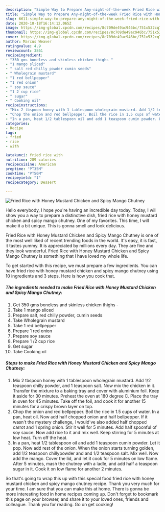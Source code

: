 ```yaml
---
description: "Simple Way to Prepare Any-night-of-the-week Fried Rice with Honey Mustard Chicken and Spicy Mango Chutney"
title: "Simple Way to Prepare Any-night-of-the-week Fried Rice with Honey Mustard Chicken and Spicy Mango Chutney"
slug: 6611-simple-way-to-prepare-any-night-of-the-week-fried-rice-with-honey-mustard-chicken-and-spicy-mango-chutney
date: 2020-10-18T16:14:12.065Z
image: https://img-global.cpcdn.com/recipes/8c709de49ac946bc/751x532cq70/fried-rice-with-honey-mustard-chicken-and-spicy-mango-chutney-recipe-main-photo.jpg
thumbnail: https://img-global.cpcdn.com/recipes/8c709de49ac946bc/751x532cq70/fried-rice-with-honey-mustard-chicken-and-spicy-mango-chutney-recipe-main-photo.jpg
cover: https://img-global.cpcdn.com/recipes/8c709de49ac946bc/751x532cq70/fried-rice-with-honey-mustard-chicken-and-spicy-mango-chutney-recipe-main-photo.jpg
author: Marcus Weaver
ratingvalue: 4.9
reviewcount: 3861
recipeingredient:
- "350 gms boneless and skinless chicken thighs "
- "1 mango sliced"
- " salt red chilly powder cumin seeds"
- " Wholegrain mustard"
- "1 red bellpepper"
- "1 red onion"
- " soy sauce"
- "1 2 cup rice"
- " sugar"
- " Cooking oil"
recipeinstructions:
- "Mix 2 tbspoon honey with 1 tablespoon wholegrain mustard. Add 1/2 teaspoon chilly powder, and 1 teaspoon salt. Now mix the chicken in it. Transfer the mixture to a baking tray and cover with aluminium foil. Keep it aside for 30 minutes. Preheat the oven at 180 degree C. Place the tray in oven for 45 minutes. Take off the foil, and cook it for another 15 minutes for a crispy brown layer on top."
- "Chop the onion and red bellpepper. Boil the rice in 1.5 cups of water. In a pan, heat oil. Now add half chopped onion and half bellpepper. If it wasn&#39;t the mystery challenge, I would&#39;ve also added half chopped carrot and 1 spring onion. Stir it well for 5 minutes. Add half spoonful of soy sauce. Now add rice to it and mix well. Keep stirring for 5 minutes at low heat. Turn off the heat."
- "In a pan, heat 1/2 tablespoon oil and add 1 teaspoon cumin powder. Let it pop. Now add rest of the onion. When the onion starts turning golden, add 1/2 teaspoon chillypowder and and 1/2 teaspoon salt. Mix well. Now add the mango. Cover the lid, and let it cook for 5 minutes on low flame. After 5 minutes, mash the chutney with a ladle, and add half a teaspoon sugar in it. Cook it on low flame for another 2 minutes."
categories:
- Recipe
tags:
- fried
- rice
- with

katakunci: fried rice with 
nutrition: 289 calories
recipecuisine: American
preptime: "PT35M"
cooktime: "PT56M"
recipeyield: "1"
recipecategory: Dessert

---
```



![Fried Rice with Honey Mustard Chicken and Spicy Mango Chutney](https://img-global.cpcdn.com/recipes/8c709de49ac946bc/751x532cq70/fried-rice-with-honey-mustard-chicken-and-spicy-mango-chutney-recipe-main-photo.jpg)

Hello everybody, I hope you're having an incredible day today. Today, I will show you a way to prepare a distinctive dish, fried rice with honey mustard chicken and spicy mango chutney. One of my favorites. This time, I will make it a bit unique. This is gonna smell and look delicious.



Fried Rice with Honey Mustard Chicken and Spicy Mango Chutney is one of the most well liked of recent trending foods in the world. It's easy, it is fast, it tastes yummy. It is appreciated by millions every day. They are fine and they look wonderful. Fried Rice with Honey Mustard Chicken and Spicy Mango Chutney is something that I have loved my whole life.


To get started with this recipe, we must prepare a few ingredients. You can have fried rice with honey mustard chicken and spicy mango chutney using 10 ingredients and 3 steps. Here is how you cook that.

<!--inarticleads1-->

##### The ingredients needed to make Fried Rice with Honey Mustard Chicken and Spicy Mango Chutney:

1. Get 350 gms boneless and skinless chicken thighs -
1. Take 1 mango sliced
1. Prepare  salt, red chilly powder, cumin seeds
1. Take  Wholegrain mustard
1. Take 1 red bellpepper
1. Prepare 1 red onion
1. Prepare  soy sauce
1. Prepare 1 /2 cup rice
1. Get  sugar
1. Take  Cooking oil




<!--inarticleads2-->

##### Steps to make Fried Rice with Honey Mustard Chicken and Spicy Mango Chutney:

1. Mix 2 tbspoon honey with 1 tablespoon wholegrain mustard. Add 1/2 teaspoon chilly powder, and 1 teaspoon salt. Now mix the chicken in it. Transfer the mixture to a baking tray and cover with aluminium foil. Keep it aside for 30 minutes. Preheat the oven at 180 degree C. Place the tray in oven for 45 minutes. Take off the foil, and cook it for another 15 minutes for a crispy brown layer on top.
1. Chop the onion and red bellpepper. Boil the rice in 1.5 cups of water. In a pan, heat oil. Now add half chopped onion and half bellpepper. If it wasn&#39;t the mystery challenge, I would&#39;ve also added half chopped carrot and 1 spring onion. Stir it well for 5 minutes. Add half spoonful of soy sauce. Now add rice to it and mix well. Keep stirring for 5 minutes at low heat. Turn off the heat.
1. In a pan, heat 1/2 tablespoon oil and add 1 teaspoon cumin powder. Let it pop. Now add rest of the onion. When the onion starts turning golden, add 1/2 teaspoon chillypowder and and 1/2 teaspoon salt. Mix well. Now add the mango. Cover the lid, and let it cook for 5 minutes on low flame. After 5 minutes, mash the chutney with a ladle, and add half a teaspoon sugar in it. Cook it on low flame for another 2 minutes.




So that's going to wrap this up with this special food fried rice with honey mustard chicken and spicy mango chutney recipe. Thank you very much for your time. I am sure that you can make this at home. There is gonna be more interesting food in home recipes coming up. Don't forget to bookmark this page on your browser, and share it to your loved ones, friends and colleague. Thank you for reading. Go on get cooking!
